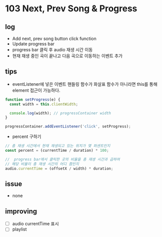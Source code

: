 # 103 Next, Prev Song & Progress

## log

- Add next, prev song button click function
- Update progress bar
- progress bar 클릭 후 audio 재생 시간 이동
- 현재 재생 중인 곡이 끝나고 다음 곡으로 이동하는 이벤트 추가

## tips

- eventListener에 넣은 이벤트 핸들링 함수가 화살표 함수가 아니라면 this를 통해 element 접근이 가능하다.

```javascript
function setProgress(e) {
  const width = this.clientWidth;

  console.log(width); // progressContainer width
}

progressContainer.addEventListener('click', setProgress);
```

- percent 구하기

```javascript
// 총 재생 시간에서 현재 재생되고 있는 위치가 몇 퍼센트인지
const percent = (currentTime / duration) * 100;

//  progress bar에서 클릭한 곳의 비율을 총 재생 시간과 곱하여
// 해당 비율이 총 재생 시간의 어디 쯤인지
audio.currentTime = (offsetX / width) * duration;
```

## issue

- none

## improving

- [ ] audio currentTime 표시
- [ ] playlist
